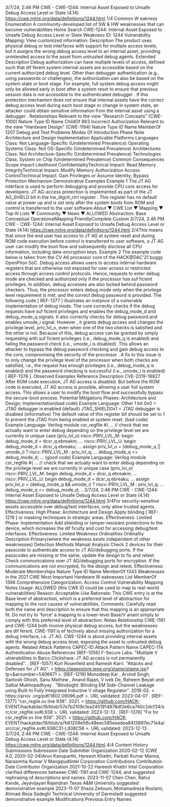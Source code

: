 3/7/24, 2:46 PM CWE - CWE-1244: Internal Asset Exposed to Unsafe Debug Access Level or State (4.14)
https://cwe.mitre.org/data/deﬁnitions/1244.html 1/4
Common W eakness Enumeration
A community-developed list of SW & HW weaknesses that can become
vulnerabilities
Home Search
CWE-1244: Internal Asset Exposed to Unsafe Debug Access Level or State
Weakness ID: 1244
Vulnerability Mapping: 
View customized information:
 Description
The product uses physical debug or test interfaces with support for multiple access levels, but it assigns the wrong debug access
level to an internal asset, providing unintended access to the asset from untrusted debug agents.
 Extended Description
Debug authorization can have multiple levels of access, defined such that dif ferent system internal assets are accessible based on
the current authorized debug level. Other than debugger authentication (e.g., using passwords or challenges), the authorization can
also be based on the system state or boot stage. For example, full system debug access might only be allowed early in boot after a
system reset to ensure that previous session data is not accessible to the authenticated debugger .
If this protection mechanism does not ensure that internal assets have the correct debug access level during each boot stage or
change in system state, an attacker could obtain sensitive information from the internal asset using a debugger .
 Relationships
 Relevant to the view "Research Concepts" (CWE-1000)
Nature Type ID Name
ChildOf 863 Incorrect Authorization
 Relevant to the view "Hardware Design" (CWE-1194)
Nature Type ID Name
MemberOf 1207 Debug and Test Problems
 Modes Of Introduction
Phase Note
Architecture and Design
Implementation
 Applicable Platforms
Languages
Class: Not Language-Specific (Undetermined Prevalence)
Operating Systems
Class: Not OS-Specific (Undetermined Prevalence)
Architectures
Class: Not Architecture-Specific (Undetermined Prevalence)
Technologies
Class: System on Chip (Undetermined Prevalence)
 Common Consequences
Scope Impact Likelihood
ConfidentialityTechnical Impact: Read Memory
IntegrityTechnical Impact: Modify Memory
Authorization
Access ControlTechnical Impact: Gain Privileges or Assume Identity; Bypass Protection Mechanism
 Demonstrative Examples
Example 1
The JT AG interface is used to perform debugging and provide CPU core access for developers. JT AG-access protection is
implemented as part of the JT AG\_SHIELD bit in the hw\_digctl\_ctrl register . This register has no default value at power up and is set
only after the system boots from ROM and control is transferred to the user software.About ▼ CWE List ▼ Mapping ▼ Top-N Lists ▼ Community ▼ News ▼
ALLOWED
Abstraction: Base
Conceptual OperationalMapping
FriendlyComplete Custom
3/7/24, 2:46 PM CWE - CWE-1244: Internal Asset Exposed to Unsafe Debug Access Level or State (4.14)
https://cwe.mitre.org/data/deﬁnitions/1244.html 2/4This means that since the end user has access to JT AG at system reset and during ROM code execution before control is transferred
to user software, a JT AG user can modify the boot flow and subsequently disclose all CPU information, including data-encryption
keys.
Example 2
The example code below is taken from the CV A6 processor core of the HACK@DAC'21 buggy OpenPiton SoC. Debug access allows
users to access internal hardware registers that are otherwise not exposed for user access or restricted access through access
control protocols. Hence, requests to enter debug mode are checked and authorized only if the processor has suf ficient privileges. In
addition, debug accesses are also locked behind password checkers. Thus, the processor enters debug mode only when the privilege
level requirement is met, and the correct debug password is provided.
The following code [ REF-1377 ] illustrates an instance of a vulnerable implementation of debug mode. The core correctly checks if the
debug requests have suf ficient privileges and enables the debug\_mode\_d and debug\_mode\_q signals. It also correctly checks for
debug password and enables umode\_i signal.
However , it grants debug access and changes the privilege level, priv\_lvl\_o, even when one of the two checks is satisfied and the
other is not. Because of this, debug access can be granted by simply requesting with suf ficient privileges (i.e., debug\_mode\_q is
enabled) and failing the password check (i.e., umode\_i is disabled). This allows an attacker to bypass the debug password checking
and gain debug access to the core, compromising the security of the processor .
A fix to this issue is to only change the privilege level of the processor when both checks are satisfied, i.e., the request has enough
privileges (i.e., debug\_mode\_q is enabled) and the password checking is successful (i.e., umode\_i is enabled) [ REF-1378 ].
 Observed Examples
Reference Description
CVE-2019-18827 After ROM code execution, JT AG access is disabled. But before the ROM code is executed, JT AG
access is possible, allowing a user full system access. This allows a user to modify the boot flow and
successfully bypass the secure-boot process.
 Potential Mitigations
Phases: Architecture and Design; Implementation(bad code) Example Language: Other 
1 bit 0x0 = JTAG debugger is enabled (default)
JTAG\_SHIELD0x1 = JTAG debugger is disabled
(informative) 
The default value of this register bit should be set to 1 to prevent the JTAG from being enabled at system reset.
(bad code) Example Language: Verilog 
module csr\_regfile #(
...
// check that we actually want to enter debug depending on the privilege level we are currently in
unique case (priv\_lvl\_o)
riscv::PRIV\_LVL\_M: begin
debug\_mode\_d = dcsr\_q.ebreakm;
...
riscv::PRIV\_LVL\_U: begin
debug\_mode\_d = dcsr\_q.ebreaku;
...
assign priv\_lvl\_o = (debug\_mode\_q || umode\_i) ? riscv::PRIV\_LVL\_M : priv\_lvl\_q;
...
debug\_mode\_q <= debug\_mode\_d;
...
(good code) Example Language: Verilog 
module csr\_regfile #(
...
// check that we actually want to enter debug depending on the privilege level we are currently in
unique case (priv\_lvl\_o)
riscv::PRIV\_LVL\_M: begin
debug\_mode\_d = dcsr\_q.ebreakm;
...
riscv::PRIV\_LVL\_U: begin
debug\_mode\_d = dcsr\_q.ebreaku;
...
assign priv\_lvl\_o = (debug\_mode\_q && umode\_i) ? riscv::PRIV\_LVL\_M : priv\_lvl\_q;
...
debug\_mode\_q <= debug\_mode\_d;
...3/7/24, 2:46 PM CWE - CWE-1244: Internal Asset Exposed to Unsafe Debug Access Level or State (4.14)
https://cwe.mitre.org/data/deﬁnitions/1244.html 3/4For security-sensitive assets accessible over debug/test interfaces, only allow trusted agents.
Effectiveness: High
Phase: Architecture and Design
Apply blinding [ REF-1219 ] or masking techniques in strategic areas.
Effectiveness: Limited
Phase: Implementation
Add shielding or tamper-resistant protections to the device, which increases the dif ficulty and cost for accessing debug/test
interfaces.
Effectiveness: Limited
 Weakness Ordinalities
Ordinality Description
Primary(where the weakness exists independent of other weaknesses)
 Detection Methods
Manual Analysis
Check 2 devices for their passcode to authenticate access to JT AG/debugging ports. If the passcodes are missing or the same,
update the design to fix and retest. Check communications over JT AG/debugging ports for encryption. If the communications are
not encrypted, fix the design and retest.
Effectiveness: Moderate
 Memberships
Nature Type ID Name
MemberOf 1343 Weaknesses in the 2021 CWE Most Important Hardware W eaknesses List
MemberOf 1396 Comprehensive Categorization: Access Control
 Vulnerability Mapping Notes
Usage: ALLOWED (this CWE ID could be used to map to real-world vulnerabilities)
Reason: Acceptable-Use
Rationale:
This CWE entry is at the Base level of abstraction, which is a preferred level of abstraction for mapping to the root causes of
vulnerabilities.
Comments:
Carefully read both the name and description to ensure that this mapping is an appropriate fit. Do not try to 'force' a mapping to a
lower-level Base/V ariant simply to comply with this preferred level of abstraction.
 Notes
Relationship
CWE-1191 and CWE-1244 both involve physical debug access, but the weaknesses are dif ferent. CWE-1191 is ef fectively about
missing authorization for a debug interface, i.e. JT AG. CWE-1244 is about providing internal assets with the wrong debug access
level, exposing the asset to untrusted debug agents.
 Related Attack Patterns
CAPEC-ID Attack Pattern Name
CAPEC-114 Authentication Abuse
 References
[REF-1056] F-Secure Labs. "Multiple V ulnerabilities in Barco Clickshare: JT AG access is not permanently disabled".
.
[REF-1057] Kurt Rosenfeld and Ramesh Karri. "Attacks and Defenses for JT AG". < https://ieeexplore.ieee.org/stamp/stamp.jsp?
tp=&arnumber=5406671 >.
[REF-1219] Monodeep Kar , Arvind Singh, Santosh Ghosh, Sanu Mathew , Anand Rajan, V ivek De, Raheem Beyah and Saibal
Mukhopadhyay . "Blindsight: Blinding EM Side-Channel Leakage using Built-In Fully Integrated Inductive V oltage Regulator".
2018-02. < https://arxiv .org/pdf/1802.09096.pdf >. URL validated: 2023-04-07 .
[REF-1377] "csr\_regile.sv line 938". 2021. < https://github.com/HACK-
EVENT/hackatdac19/blob/57e7b2109c1ea2451914878df2e6ca740c2dcf34/src/csr\_regfile.sv#L938 >. URL validated: 2023-12-13 .
[REF-1378] "Fix for csr\_regfile.sv line 938". 2021. < https://github.com/HACK-
EVENT/hackatdac19/blob/a7b61209e56c48eec585eeedea8413997ec71e4a/src/csr\_regfile.sv#L938C31-L938C56 >. URL
validated: 2023-12-13 .
3/7/24, 2:46 PM CWE - CWE-1244: Internal Asset Exposed to Unsafe Debug Access Level or State (4.14)
https://cwe.mitre.org/data/deﬁnitions/1244.html 4/4
 Content History
 Submissions
Submission Date Submitter Organization
2020-02-12
(CWE 4.0, 2020-02-24)Arun Kanuparthi, Hareesh Khattri, Parbati Kumar Manna, Narasimha
Kumar V MangipudiIntel Corporation
 Contributions
Contribution Date Contributor Organization
2021-10-22 Hareesh Khattri Intel Corporation
clarified differences between CWE-1191 and CWE-1244, and suggested rephrasing of descriptions and
names.
2023-11-07 Chen Chen, Rahul Kande, Jeyavijayan Rajendran Texas A&M University
suggested demonstrative example
2023-11-07 Shaza Zeitouni, Mohamadreza Rostami, Ahmad-Reza Sadeghi Technical University of
Darmstadt
suggested demonstrative example
 Modifications
 Previous Entry Names
